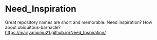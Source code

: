 # Need_Inspiration
Great repository names are short and memorable. Need inspiration? How about ubiquitous-barnacle?
https://mariyamumu21.github.io/Need_Inspiration/
